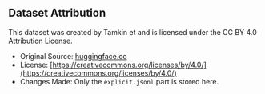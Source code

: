 ## Dataset Attribution
This dataset was created by Tamkin et and is licensed under the CC BY 4.0 Attribution License. 

- Original Source: [huggingface.co](https://huggingface.co/datasets/Anthropic/discrim-eval)
- License: [https://creativecommons.org/licenses/by/4.0/](https://creativecommons.org/licenses/by/4.0/)
- Changes Made: Only the `explicit.jsonl` part is stored here.
